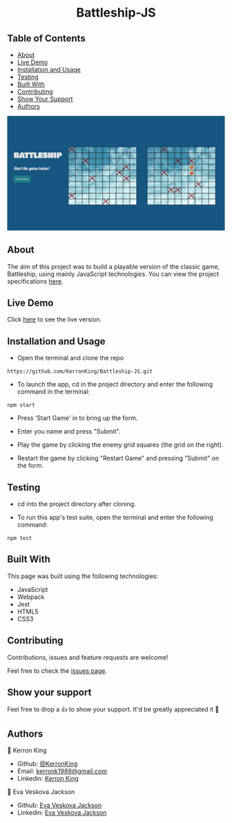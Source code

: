 <h1 align="center">Battleship-JS</h1>

## Table of Contents
* [About](#About)
* [Live Demo](#demo)
* [Installation and Usage](#use)
* [Testing](#Testing)
* [Built With](#built)
* [Contributing](#Contributing)
* [Show Your Support](#show)
* [Authors](#Authors)

<p align="center">
  <img src="screencap.jpg">
</p>

## About

The aim of this project was to build a playable version of the classic game, Battleship, using mainly JavaScript technologies. You can view the project specifications [here](https://www.theodinproject.com/courses/javascript/lessons/battleship).

## Live Demo <span id="demo"></span>

Click [here](https://rawcdn.githack.com/KerronKing/Battleship-JS/56aac3cd696ecbe534c9d4430eeab7607ba826b0/dist/index.html) to see the live version.

## Installation and Usage <span id="use"></span>

* Open the terminal and clone the repo
```
https://github.com/KerronKing/Battleship-JS.git
```

* To launch the app, cd in the project directory and enter the following command in the terminal:
```
npm start
```

* Press 'Start Game' in to bring up the form.

* Enter you name and press "Submit".

* Play the game by clicking the enemy grid squares (the grid on the right).

* Restart the game by clicking "Restart Game" and pressing "Submit" on the form.

## Testing

* cd into the project directory after cloning.

* To run this app's test suite, open the terminal and enter the following command:
```
npm test
```

## Built With <span id="built"></span>

This page was built using the following technologies:
- JavaScript
- Webpack
- Jest
- HTML5
- CSS3

## Contributing

Contributions, issues and feature requests are welcome!

Feel free to check the [issues page](https://github.com/KerronKing/Battleship-JS/issues).

## Show your support <span id="show"></span>

Feel free to drop a :+1: to show your support. It'd be greatly appreciated it :pray:

## Authors

:bust_in_silhouette: Kerron King

* Github: [@KerronKing](https://github.com/KerronKing)
* Email: kerronk1989@gmail.com
* Linkedin: [Kerron King](linkedin.com/in/kerron-shawn-king)

:bust_in_silhouette: Eva Veskova Jackson

* Github: [Eva Veskova Jackson](https://github.com/evaveskova)
* Linkedin: [Eva Veskova Jackson](linkedin.com/in/evaveskova)

